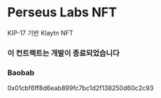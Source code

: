 # Perseus Labs NFT

KIP-17 기반 Klaytn NFT 

### 이 컨트랙트는 개발이 종료되었습니다

### Baobab
0x01cbf6ff8d6eab899fc7bc1d2f138250d60c2c93
